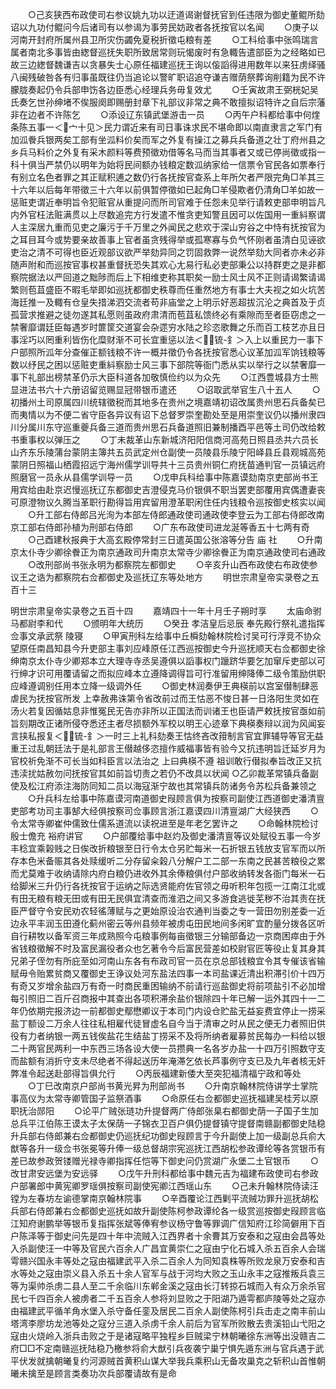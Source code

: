 <!-- { "loadSidebar": true } -->
　　○己亥狭西布政使司右参议姚九功以迂道谒谢督抚官到任违限为御史董鲲所劾诏以九功付鲲问今后诸司有以参谒为事劳民妨政者各抚按官以名闻
　　○庚子以河南开封府所属州县卫所灾伤蠲免夏税折徵屯粮有差
　　○工科给事中张鸣瑞言属者南北多事皆由緫督巡抚失职所致居常则玩愒废时有急輙告遣部臣为之经略如已故三边緫督魏谦吉以贪暴失士心原任福建巡抚王询以侫謟得进用数年以来狂虏绎骚八闽残破咎各有归事虽既往仍当追论以警旷职诏追夺谦吉赠荫祭葬询削籍为民不许朦胧奏起仍令兵部申饬各边臣悉心经理兵务毋复效尤
　　○壬寅故肃王弼桄妃吴氏奏乞世孙绅堵不俟服阕即赐册封章下礼部议非常之典不敢擅拟诏特许之自后宗藩非在边者不许陈乞
　　○添设辽东镇武堡游击一员
　　○丙午户科都给事中何煃条陈五事一＜宀十见＞民力谓近来有司日事诛求民不堪命即以南直隶言之军门有加泒餋兵银两矣工部有坐泒料价矣而军之外复有操江之募兵兵备道之壮丁府州县之乡兵马料价之外复有采木颜料等费预徵劝借等名马而当其事者又或已停尚徵或指一科十俱当严禁仍以明年为始将民间额办钱粮定数泒纳家给一信票令官民各如票奉行有别立名色者罪之其正赋积逋之数仍行各抚按官查系上年所欠者严限完角□羊其三十六年以后每年带徵三十六年以前俱暂停徵如已起角□羊侵欺者仍清角□羊如故一惩赃吏谓近奉明旨令犯赃官从重提问而所司官难于任怨未见举行请敕吏部申明旨凡内外官枉法赃满贯以上尽数追完方行发遣不惟贪吏知警且因可以佐国用一重紏察谓人主深居九重而见吏之廉污于千万里之外闻民之悲欢于深山穷谷之中恃有抚按官为之耳目耳今或势要亲故善事上官者虽贪残得举或孤寒寡与负气怀刚者虽清白见诬欲吏治之清不可得也臣近观部议欲严举劾异同之罚固救弊一说然举劾大同者亦未必非随声附和而巡按官事权甚重督抚恐失其欢心尢易行私必吏部秉公以持群吏之是非都察院据法以严回道之黜陟而后上下相维吏称其职矣一励士风士风不正则请谒繁请谒繁则苞苴盛臣不暇毛举即如巡抚都御史秩尊而任重然地方有事士大夫视之如火坑苦海廷推一及輙有仓皇失措涕泗交流者苟非庙堂之上明示好恶超拔沉沦之典首及于贞孤营求推避之徒勿遂其私愿则虽政府肃清而苞苴私馈终必有乘隙而至者臣窃虑之一禁奢靡谓廷臣每遇岁时篚筐交道宴会杂遝穷水陆之珍恣歌舞之乐而百工枝艺亦且日事淫巧以罔重利皆伤化糜财渐不可长宜重惩以法＜锍-釒＞入上以重民力一事下户部照所泒年分查催正额钱粮不许一概并徵仍令各抚按官悉心议革加泒军饷钱粮等数以纾民之困以惩赃吏重紏察励士风三事下部院等衙门悉从实以举行之以禁奢靡一事下礼部出榜禁革仍示大臣科道各加敬慎俭约以为众先
　　○江西豊城县方士熊显进法书六十六册诏留览赐显冠带银币遣还
　　○诏取武举官生八十五人
　　○初播州土司原属四川统辖徵税而其地多在贵州之境嘉靖初诏改属贵州思石兵备矣已而夷情以为不便二省守臣各异议有诏下总督罗崇奎勘处至是用崇奎议仍以播州隶四川分属川东守巡重夔兵备三道而贵州思石兵备道照旧兼制播酉平邑等土司仍改给敕书重事权以弹压之
　　○丁未裁革山东新城济阳阳信商河高苑日照县丞共六员长山齐东乐陵蒲台蒙阴主簿共五员武定州仓副使一员陵县乐陵宁阳峄县丘县观城高苑蒙阴日照福山栖霞招远宁海州儒学训导共十三员贵州铜仁府抚苗通判官一员镇远府照磨官一员永从县儒学训导一员
　　○戊申兵科给事中陈嘉谟劾南京吏部尚书王用宾给由赴京迟慢巡抚辽东都御史吉澄侵克马价银俱不职当罢吏部覆用宾偶遭妻丧可原澄物议久腾当革职行勘得旨用宾留用澄革职闲住任内钱粮令巡按御史核实以闻
　　○升工部右侍郎吕光洵为本部左侍郎通政使司通政使李登云为工部右侍郎改南京工部右侍郎孙植为刑部右侍郎
　　○广东布政使司进龙涎等香五十七两有奇
　　○己酉建秋报典于大高玄殿停常封三日遣英国公张溶等分告  庙  社
　　○升南京太仆寺少卿徐餋正为南京通政司升南京太常寺少卿徐餋正为南京通政使司右通政
　　○改刑部尚书张永明为都察院左都御史
　　○辛亥升山西布政使右布政使参议王之诰为都察院右佥都御史及巡抚辽东等处地方
　　明世宗肃皇帝实录卷之五百十三


明世宗肃皇帝实录卷之五百十四
　　嘉靖四十一年十月壬子朔时享
　　太庙命驸马都尉李和代
　　○颁明年大统历
　　○癸丑  孝洁皇后忌辰  奉先殿行祭礼遣指挥佥事文承武祭  陵寝
　　○甲寅刑科左给事中丘橓劾翰林院检讨吴可行浮竞不协众望原任南昌知县今升吏部主事刘应峰原任江西巡按御史今升巡抚顺天右佥都御史徐绅南京太仆寺少卿郑本立大理寺寺丞吴遵俱以謟事权门躐跻华要乞加窜斥吏部以可行绅才识可用覆请留之而拟应峰本立遵降调得旨可行准留用绅降俸二级令策励供职应峰遵调别任用本立降一级调外任
　　○御史林润奏伊王典楧前以宫室僣制肆恶虐民为抚按官所发  上幸赦弗诛第令省改前过而王怙恶不悛日甚一日洛阳生灵如在汤火若复因循姑息非惟冤民无告亦非所以正国法而训诸王也臣请严敕抚按官亟如前旨刻期改正诸所侵夺悉还主者尽损额外军校以明王心迹章下典楧奏辩以润为风闻妄言挟私报复＜锍-釒＞一时三上礼科劾奏王怙终吝改箝制言官宜罪辅导等官无益重王过乱朝廷法于是礼部言王僣越侈恣擅作威福事皆有验今又抗违明旨迁延岁月为官校祈免渐不可长当如科臣言以法治之  上曰典楧不遵  祖训敢行僣拟奉旨改正又抗违渎扰姑赦勿问抚按官其如前旨切责之若仍不改具以状闻
○乙卯裁革常镇兵备副使及松江府添注海防同知二员以海寇渐宁故也其常镇兵防诸务令苏松兵备兼领之
　　○升兵科左给事中陈嘉谟河南道御史叚顾言俱为按察司副使江西道御史潘清亶吏部考功司主事郜大经俱按察司佥事顾言浙江嘉谟四川清亶湖广大经狭西
　　○令太常寺卿崔仲儒致仕儒系道流以读祝进至是年老乞罢许之
　　○命翰林院检讨殷士儋充  裕府讲官
　　○户部覆给事中赵灼及御史潘清亶等议处赋役五事一今岁丰稔宜乘榖贱之日俟改折粮银至日行令太仓另贮每米一石折银五钱放支官军而以所存本色米备赈其各处赎缓听二分存留籴榖八分解户工二部一东南之民甚苦粮役之累而尤莫难于收纳请除内府白粮仍进收外其余俸粮俱付户部收纳转发各衙门每米一石给脚米三升仍行各抚按官于运纳之际选贤能府佐官领之毋听积年包揽一江南江北或有田无粮有粮无田或有田无民俱宜清查而淮泗之间又多游食逃徙芜秽不治其责在抚臣严督守令安民劝农轻徭薄赋与之更始原设治农通判当委之专一营田勿别差委一近边永平丰润玉田遵化蓟州密云等州县频年被虏屯田民地间多闲旷宜酌量分拨各区听自行耕牧以备军资三年成熟照今屯粮事例每亩徵银三分输部备边一京商困瘁由于外省钱粮徵解不时及富民漏役者众也乞著令今后富民营差如校尉官匠等役止复其身其兄弟子侄勿有所庇至如河南山东各有布政司官一员在京总部钱粮宜令其专催该省输赋毋令贻累贫商又覆御史王诤议处河东盐法四事一本司盐课近清出积滞引价十四万有奇又岁增余盐四万有奇一时商民重困输纳不前请行巡盐御史将前项盐引不必加增每引照旧二百斤召商报中其查出各项积滞余盐价银除四十年已解一运外其四十一二年仍依期完报济边一前都御史鄢懋卿议于本司门内设仓贮盐无益妄费宜停止一捞采盐丁额设二万余人往往私相雇代徒冒虚名自今当于清审之时从民之便无力者照旧供役有力者纳银一两五钱俟盐花生结盐丁捞采不及将所纳者雇募贫民每办一料给以银二十两官民两利一中东西三场各设大使一员攒典一名各岁办盐一十四万引照数守支而盐额有消折守支未尽绝者不得起送历年淹滞乞依长芦事例守支已及九年者核无奸弊准令起送赴部得旨俱允行
　　○丙辰福建新倭大至突犯福清福宁政和等处
　　○丁巳改南京户部尚书黄光昇为刑部尚书
　　○升南京翰林院侍讲学士掌院事高仪为太常寺卿管国子监祭酒事
　　○命原任右佥都御史巡抚福建吴桂芳以原职抚治郧阳
　　○论平广贼张琏功升提督两广侍郎张臬右都御史荫一子国子生加总兵平江伯陈王谟太子太保荫一子锦衣卫百户俱仍提督镇守提督南赣副都御史陆稳升兵部右侍郎兼右佥都御史仍巡抚纪功御史叚顾言于今升副使上加一级副总兵俞大猷等各升一级佥书张冕等升俸一级总督胡宗宪巡抚江西胡松参政谭纶等各赏银币有差已故参政贺镂赠光禄寺卿指挥任恺等下御史问仍赏湖广永堡二土官银币
　　○改甘肃安远堡为安远驿
　　○戊午升刑科都给事中魏元吉为福建布政使司右参政户部署郎中黄宪卿罗瑶俱按察司副使宪卿江西瑶山东
　　○己未升翰林院侍读汪镗为左春坊左谕德掌南京翰林院事
　　○辛酉覆论江西剿平流贼功罪升巡抚胡松兵部右侍郎兼右佥都御史巡抚如故升副使陈柯参政谭纶各一级赏巡按御史叚顾言临江知府谢鹏举等银币复指挥张斌等俸宥参议杨守鲁等罪调广信知府江珍简僻用下百户陈泽等于御史问先是四十年中流贼入江西界者十余曹其万安泰和之寇由会昌等处入杀副使汪一中等及官民六百余人广昌宜黄崇仁之寇由宁化石城入杀五百余人会瑞雩赣兴国永丰等处之寇由福建武平入杀二百余人为同知袁株等所败龙泉万安泰和吉水等处之寇由崇义县入杀五十余人官军与战于河均大败之玉山永丰之寇推叛兵袁三等为渠帅杀虏二县人至二千余临川东郸金溪之寇由长汀转掠石城而入有众万余杀官民七千四百余人被虏者二千五百余人参将刘显败之于阳湖乃遁雩都庐陵等处之寇亦由福建武平循羊角水堡入杀守备任銮及居民二百余人副使陈柯引兵击走之南丰前山塔湾李廖坊龙池等处之寇分三道入杀虏千余人前后为官军所败散去贵溪铅山弋阳之寇由火烧岭入浙兵击败之于是诸寇略平独程乡巨贼梁宁林朝曦徐东洲等出没赣吉二府□□不定南赣巡抚陆稳乃檄参将俞大猷引兵夜袭宁巢宁惧先遁东洲与官兵遇于武平伏发就擒朝曦复约河源贼首黄积山谋大举我兵乘积山无备攻巢克之斩积山首惟朝曦未擒至是顾言类奏功次兵部覆请故有是命
